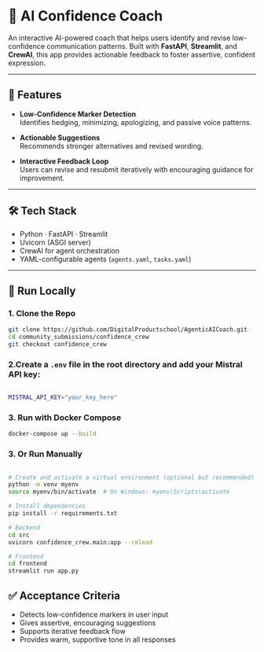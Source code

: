 # 🧠 AI Confidence Coach

An interactive AI-powered coach that helps users identify and revise low-confidence communication patterns. Built with **FastAPI**, **Streamlit**, and **CrewAI**, this app provides actionable feedback to foster assertive, confident expression.

---

## 🚀 Features

- **Low-Confidence Marker Detection**  
  Identifies hedging, minimizing, apologizing, and passive voice patterns.

- **Actionable Suggestions**  
  Recommends stronger alternatives and revised wording.


- **Interactive Feedback Loop**  
  Users can revise and resubmit iteratively with encouraging guidance for improvement.

---

## 🛠 Tech Stack

- Python · FastAPI · Streamlit  
- Uvicorn (ASGI server)  
- CrewAI for agent orchestration  
- YAML-configurable agents (`agents.yaml`, `tasks.yaml`)

---

## 🧪 Run Locally

### 1. Clone the Repo

```bash
git clone https://github.com/DigitalProductschool/AgenticAICoach.git
cd community_submissions/confidence_crew
git checkout confidence_crew


```

 ### 2.Create a `.env` file in the root directory and add your Mistral API key:
```bash

MISTRAL_API_KEY="your_key_here"
```

 ### 3. Run with Docker Compose

```bash
docker-compose up --build
```

### 3. Or Run Manually
```bash

# Create and activate a virtual environment (optional but recommended)
python -m venv myenv
source myenv/bin/activate  # On Windows: myenv\Scripts\activate

# Install dependencies
pip install -r requirements.txt

# Backend
cd src
uvicorn confidence_crew.main:app --reload

# Frontend
cd frontend
streamlit run app.py
```


## ✅ Acceptance Criteria

- Detects low-confidence markers in user input
- Gives assertive, encouraging suggestions
- Supports iterative feedback flow
- Provides warm, supportive tone in all responses